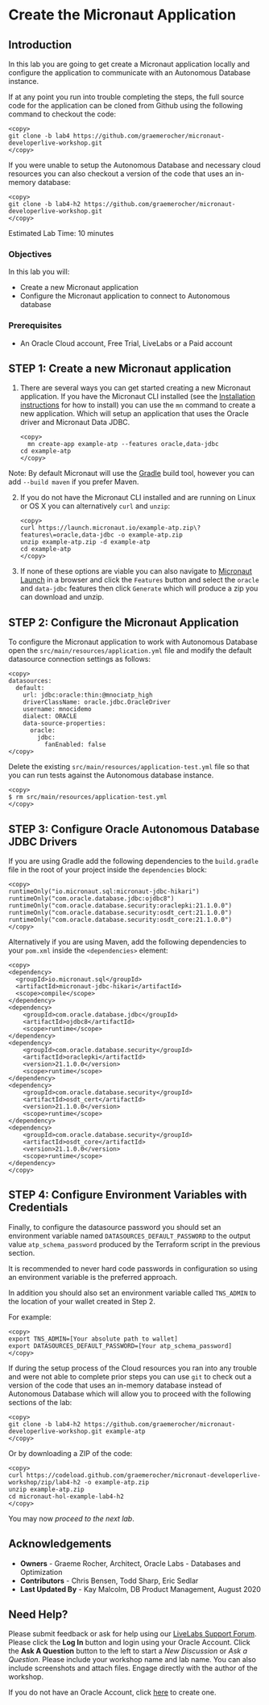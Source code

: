 # Create the Micronaut Application

## Introduction

In this lab you are going to get create a Micronaut application locally and configure the application to communicate with an Autonomous Database instance.

If at any point you run into trouble completing the steps, the full source code for the application can be cloned from Github using the following command to checkout the code:

    <copy>
    git clone -b lab4 https://github.com/graemerocher/micronaut-developerlive-workshop.git
    </copy>

If you were unable to setup the Autonomous Database and necessary cloud resources you can also checkout a version of the code that uses an in-memory database:

    <copy>
    git clone -b lab4-h2 https://github.com/graemerocher/micronaut-developerlive-workshop.git
    </copy>


Estimated Lab Time: 10 minutes

### Objectives

In this lab you will:

* Create a new Micronaut application
* Configure the Micronaut application to connect to Autonomous database

### Prerequisites
- An Oracle Cloud account, Free Trial, LiveLabs or a Paid account

## **STEP 1**: Create a new Micronaut application

1. There are several ways you can get started creating a new Micronaut application. If you have the Micronaut CLI installed (see the [Installation instructions](https://micronaut-projects.github.io/micronaut-starter/latest/guide/#installation) for how to install) you can use the `mn` command to create a new application. Which will setup an application that uses the Oracle driver and Micronaut Data JDBC.


    ```
    <copy>
      mn create-app example-atp --features oracle,data-jdbc
    cd example-atp
    </copy>
    ```


Note: By default Micronaut will use the [Gradle](https://gradle.org/) build tool, however you can add `--build maven` if you prefer Maven.

2. If you do not have the Micronaut CLI installed and are running on Linux or OS X you can alternatively `curl` and `unzip`:

    ```
    <copy>
    curl https://launch.micronaut.io/example-atp.zip\?features\=oracle,data-jdbc -o example-atp.zip
    unzip example-atp.zip -d example-atp
    cd example-atp
    </copy>
    ```

3. If none of these options are viable you can also navigate to [Micronaut Launch](https://micronaut.io/launch/) in a browser and click the `Features` button and select the `oracle` and `data-jdbc` features then click `Generate` which will produce a zip you can download and unzip.

## **STEP 2**: Configure the Micronaut Application

To configure the Micronaut application to work with Autonomous Database open the `src/main/resources/application.yml` file and modify the default datasource connection settings as follows:

    <copy>
    datasources:
      default:
        url: jdbc:oracle:thin:@mnociatp_high
        driverClassName: oracle.jdbc.OracleDriver
        username: mnocidemo
        dialect: ORACLE
        data-source-properties:
          oracle:
            jdbc:
              fanEnabled: false        
    </copy>    

Delete the existing `src/main/resources/application-test.yml` file so that you can run tests against the Autonomous database instance.

    <copy>
    $ rm src/main/resources/application-test.yml
    </copy>

## **STEP 3**: Configure Oracle Autonomous Database JDBC Drivers

If you are using Gradle add the following dependencies to the `build.gradle` file in the root of your project inside the `dependencies` block:

    <copy>
    runtimeOnly("io.micronaut.sql:micronaut-jdbc-hikari")
    runtimeOnly("com.oracle.database.jdbc:ojdbc8")
    runtimeOnly("com.oracle.database.security:oraclepki:21.1.0.0")
    runtimeOnly("com.oracle.database.security:osdt_cert:21.1.0.0")
    runtimeOnly("com.oracle.database.security:osdt_core:21.1.0.0")
    </copy>

Alternatively if you are using Maven, add the following dependencies to your `pom.xml` inside the `<dependencies>` element:

    <copy>
    <dependency>
      <groupId>io.micronaut.sql</groupId>
      <artifactId>micronaut-jdbc-hikari</artifactId>
      <scope>compile</scope>
    </dependency>
    <dependency>
        <groupId>com.oracle.database.jdbc</groupId>
        <artifactId>ojdbc8</artifactId>
        <scope>runtime</scope>
    </dependency>
    <dependency>
        <groupId>com.oracle.database.security</groupId>
        <artifactId>oraclepki</artifactId>
        <version>21.1.0.0</version>
        <scope>runtime</scope>
    </dependency>
    <dependency>
        <groupId>com.oracle.database.security</groupId>
        <artifactId>osdt_cert</artifactId>
        <version>21.1.0.0</version>
        <scope>runtime</scope>
    </dependency>
    <dependency>
        <groupId>com.oracle.database.security</groupId>
        <artifactId>osdt_core</artifactId>
        <version>21.1.0.0</version>
        <scope>runtime</scope>
    </dependency>
    </copy>


## **STEP 4**: Configure Environment Variables with Credentials

Finally, to configure the datasource password you should set an environment variable named `DATASOURCES_DEFAULT_PASSWORD` to the output value `atp_schema_password` produced by the Terraform script in the previous section.



It is recommended to never hard code passwords in configuration so using an environment variable is the preferred approach.

In addition you should also set an environment variable called `TNS_ADMIN` to the location of your wallet created in Step 2.

For example:

   ```
   <copy>
   export TNS_ADMIN=[Your absolute path to wallet]
   export DATASOURCES_DEFAULT_PASSWORD=[Your atp_schema_password]
   </copy>
   ```

If during the setup process of the Cloud resources you ran into any trouble and were not able to complete prior steps you can use `git` to check out a version of the code that uses an in-memory database instead of Autonomous Database which will allow you to proceed with the following sections of the lab:

  ```
  <copy>
  git clone -b lab4-h2 https://github.com/graemerocher/micronaut-developerlive-workshop.git example-atp
  </copy>
  ```

Or by downloading a ZIP of the code:

  ```
  <copy>
  curl https://codeload.github.com/graemerocher/micronaut-developerlive-workshop/zip/lab4-h2 -o example-atp.zip
  unzip example-atp.zip
  cd micronaut-hol-example-lab4-h2
  </copy>
  ```

You may now *proceed to the next lab*.

## Acknowledgements
- **Owners** - Graeme Rocher, Architect, Oracle Labs - Databases and Optimization
- **Contributors** - Chris Bensen, Todd Sharp, Eric Sedlar
- **Last Updated By** - Kay Malcolm, DB Product Management, August 2020

## Need Help?
Please submit feedback or ask for help using our [LiveLabs Support Forum](https://community.oracle.com/tech/developers/categories/building-java-cloud-applications-with-micronaut-and-oci). Please click the **Log In** button and login using your Oracle Account. Click the **Ask A Question** button to the left to start a *New Discussion* or *Ask a Question*.  Please include your workshop name and lab name.  You can also include screenshots and attach files.  Engage directly with the author of the workshop.

If you do not have an Oracle Account, click [here](https://profile.oracle.com/myprofile/account/create-account.jspx) to create one.
